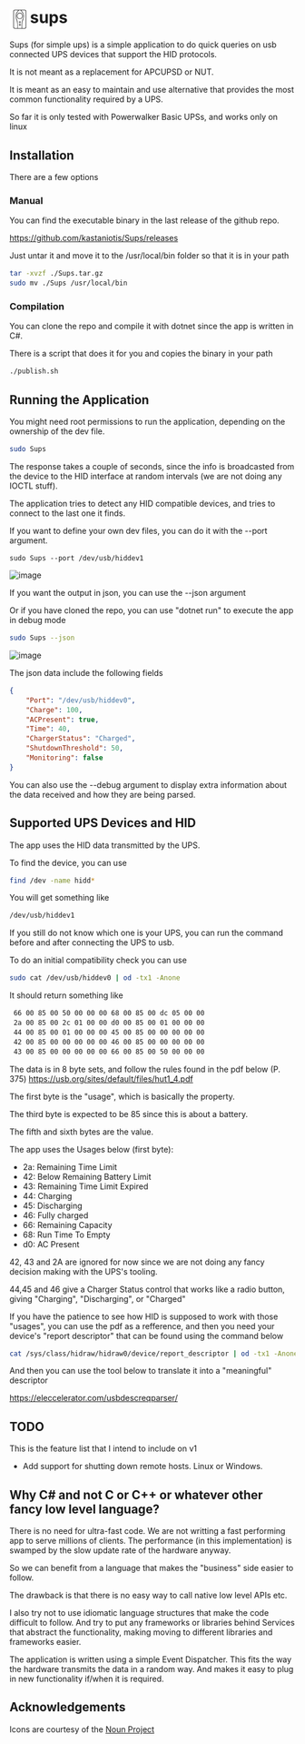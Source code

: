 # <img src="https://github.com/kastaniotis/Sups/blob/master/Sups/ups.png" style="width:36px;" valign="middle">sups

Sups (for simple ups) is a simple application to do quick queries on usb connected UPS devices that support the HID protocols.

It is not meant as a replacement for APCUPSD or NUT. 

It is meant as an easy to maintain and use alternative that provides the most common functionality required by a UPS.

So far it is only tested with Powerwalker Basic UPSs, and works only on linux

## Installation

There are a few options

### Manual

You can find the executable binary in the last release of the github repo. 

https://github.com/kastaniotis/Sups/releases

Just untar it and move it to the /usr/local/bin folder so that it is in your path

``` bash
tar -xvzf ./Sups.tar.gz
sudo mv ./Sups /usr/local/bin
```

### Compilation

You can clone the repo and compile it with dotnet since the app is written in C#. 

There is a script that does it for you and copies the binary in your path

``` bash
./publish.sh
```

## Running the Application

You might need root permissions to run the application, depending on the ownership of the dev file. 

``` bash
sudo Sups
```

The response takes a couple of seconds, since the info is broadcasted from the device to the HID interface at random intervals (we are not doing any IOCTL stuff). 

The application tries to detect any HID compatible devices, and tries to connect to the last one it finds.

If you want to define your own dev files, you can do it with the --port argument.

``` 
sudo Sups --port /dev/usb/hiddev1
```
![image](https://github.com/kastaniotis/Sups/assets/1822122/06eb1e6f-92e3-4ff5-803d-78c194633e14)

If you want the output in json, you can use the --json argument

Or if you have cloned the repo, you can use "dotnet run" to execute the app in debug mode

``` bash
sudo Sups --json
```
![image](https://github.com/kastaniotis/Sups/assets/1822122/53c72a82-0082-4457-aaab-11503a059a7e)

The json data include the following fields

``` json
{
    "Port": "/dev/usb/hiddev0", 
    "Charge": 100,
    "ACPresent": true,
    "Time": 40,
    "ChargerStatus": "Charged",
    "ShutdownThreshold": 50,
    "Monitoring": false
}
```

You can also use the --debug argument to display extra information about the data received and how they are being parsed.

## Supported UPS Devices and HID 

The app uses the HID data transmitted by the UPS. 

To find the device, you can use

``` bash
find /dev -name hidd*
```

You will get something like

``` bash
/dev/usb/hiddev1
```

If you still do not know which one is your UPS, you can run the command before and after connecting the UPS to usb. 

To do an initial compatibility check you can use 

``` bash
sudo cat /dev/usb/hiddev0 | od -tx1 -Anone
```

It should return something like 

``` bash
 66 00 85 00 50 00 00 00 68 00 85 00 dc 05 00 00
 2a 00 85 00 2c 01 00 00 d0 00 85 00 01 00 00 00
 44 00 85 00 01 00 00 00 45 00 85 00 00 00 00 00
 42 00 85 00 00 00 00 00 46 00 85 00 00 00 00 00
 43 00 85 00 00 00 00 00 66 00 85 00 50 00 00 00
```

The data is in 8 byte sets, and follow the rules found in the pdf below (P. 375)
https://usb.org/sites/default/files/hut1_4.pdf 

The first byte is the "usage", which is basically the property. 

The third byte is expected to be 85 since this is about a battery.

The fifth and sixth bytes are the value.

The app uses the Usages below (first byte):

- 2a: Remaining Time Limit
- 42: Below Remaining Battery Limit
- 43: Remaining Time Limit Expired
- 44: Charging
- 45: Discharging
- 46: Fully charged
- 66: Remaining Capacity
- 68: Run Time To Empty
- d0: AC Present

42, 43 and 2A are ignored for now since we are not doing any fancy decision making
with the UPS's tooling.

44,45 and 46 give a Charger Status control that works like a radio button, giving 
"Charging", "Discharging", or "Charged"

If you have the patience to see how HID is supposed to work with those "usages", 
you can use the pdf as a refference, and then you need your device's "report descriptor" 
that can be found using the command below

``` bash
cat /sys/class/hidraw/hidraw0/device/report_descriptor | od -tx1 -Anone
```

And then you can use the tool below to translate it into a "meaningful" descriptor

https://eleccelerator.com/usbdescreqparser/

## TODO
This is the feature list that I intend to include on v1

- Add support for shutting down remote hosts. Linux or Windows.

## Why C# and not C or C++ or whatever other fancy low level language?

There is no need for ultra-fast code. We are not writting a fast performing app to serve millions of clients. The performance (in this implementation) is swamped by the slow update rate of the hardware anyway.

So we can benefit from a language that makes the "business" side easier to follow.

The drawback is that there is no easy way to call native low level APIs etc. 

I also try not to use idiomatic language structures that make the code difficult to follow. And try to put any frameworks or libraries behind Services that abstract the functionality, making moving to different libraries and frameworks easier.

The application is written using a simple Event Dispatcher. This fits the way the hardware transmits the data in a random way. And makes it easy to plug in new functionality if/when it is required.

## Acknowledgements
Icons are courtesy of the [Noun Project](https://thenounproject.com/)
